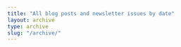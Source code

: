 ```yaml
---
title: "All blog posts and newsletter issues by date"
layout: archive
type: archive
slug: "/archive/"
---
```

